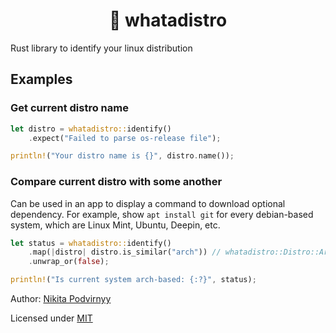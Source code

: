 <h1 align="center">🦀 whatadistro</h1>

Rust library to identify your linux distribution

## Examples

### Get current distro name

```rust
let distro = whatadistro::identify()
    .expect("Failed to parse os-release file");

println!("Your distro name is {}", distro.name());
```

### Compare current distro with some another

Can be used in an app to display a command to download optional dependency. For example, show `apt install git` for every debian-based system, which are Linux Mint, Ubuntu, Deepin, etc.

```rust
let status = whatadistro::identify()
    .map(|distro| distro.is_similar("arch")) // whatadistro::Distro::Arch can be used as well
    .unwrap_or(false);

println!("Is current system arch-based: {:?}", status);
```

Author: [Nikita Podvirnyy](https://github.com/krypt0nn)

Licensed under [MIT](LICENSE)
